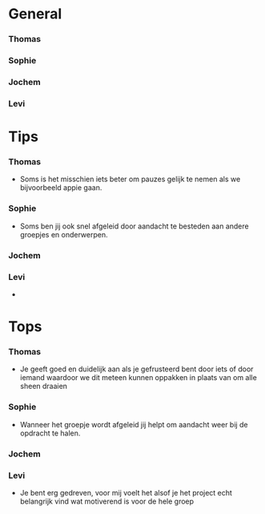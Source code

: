 # General

### Thomas

### Sophie

### Jochem

### Levi

# Tips

### Thomas

-   Soms is het misschien iets beter om pauzes gelijk te nemen als we bijvoorbeeld appie gaan.

### Sophie

-   Soms ben jij ook snel afgeleid door aandacht te besteden aan andere groepjes en onderwerpen.

### Jochem

### Levi

-

# Tops

### Thomas

-   Je geeft goed en duidelijk aan als je gefrusteerd bent door iets of door iemand waardoor we dit meteen kunnen oppakken in plaats van om alle sheen draaien

### Sophie

-   Wanneer het groepje wordt afgeleid jij helpt om aandacht weer bij de opdracht te halen.

### Jochem

### Levi

-   Je bent erg gedreven, voor mij voelt het alsof je het project echt belangrijk vind wat motiverend is voor de hele groep

